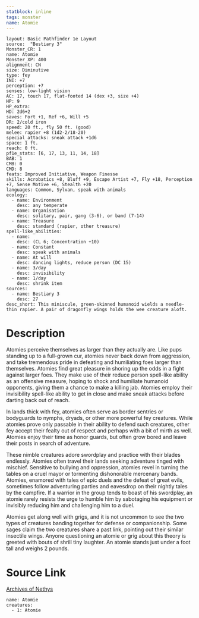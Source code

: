 ```yaml
---
statblock: inline
tags: monster
name: Atomie
---
```

```statblock
layout: Basic Pathfinder 1e Layout
source:  "Bestiary 3"
Monster_CR: 1
name: Atomie
Monster_XP: 400
alignment: CN
size: Diminutive
type: fey
INI: +7
perception: +7
senses: low-light vision
AC: 17, touch 17, flat-footed 14 (dex +3, size +4)
HP: 9
HP_extra: 
HD: 2d6+2
saves: Fort +1, Ref +6, Will +5
DR: 2/cold iron
speed: 20 ft., fly 50 ft. (good)
melee: rapier +8 (1d2-2/18-20)
special_attacks: sneak attack +1d6
space: 1 ft.
reach: 0 ft.
pf1e_stats: [6, 17, 13, 11, 14, 18]
BAB: 1
CMB: 0
CMD: 8
feats: Improved Initiative, Weapon Finesse
skills: Acrobatics +8, Bluff +9, Escape Artist +7, Fly +18, Perception +7, Sense Motive +6, Stealth +20
languages: Common, Sylvan, speak with animals
ecology:
  - name: Environment
    desc: any temperate
  - name: Organisation
    desc: solitary, pair, gang (3-6), or band (7-14)
  - name: Treasure
    desc: standard (rapier, other treasure)
spell-like_abilities:
  - name:
    desc: (CL 6; Concentration +10)
  - name: Constant
    desc: speak with animals
  - name: At will
    desc: dancing lights, reduce person (DC 15)
  - name: 3/day
    desc: invisibility
  - name: 1/day
    desc: shrink item
sources:
  - name: Bestiary 3
    desc: 27
desc_short: This miniscule, green-skinned humanoid wields a needle-thin rapier. A pair of dragonfly wings holds the wee creature aloft.
```
# Description
Atomies perceive themselves as larger than they actually are. Like pups standing up to a full-grown cur, atomies never back down from aggression, and take tremendous pride in defeating and humiliating foes larger than themselves. Atomies find great pleasure in shoring up the odds in a fight against larger foes. They make use of their reduce person spell-like ability as an offensive measure, hoping to shock and humiliate humanoid opponents, giving them a chance to make a killing jab. Atomies employ their invisibility spell-like ability to get in close and make sneak attacks before darting back out of reach.

In lands thick with fey, atomies often serve as border sentries or bodyguards to nymphs, dryads, or other more powerful fey creatures. While atomies prove only passable in their ability to defend such creatures, other fey accept their fealty out of respect and perhaps with a bit of mirth as well. Atomies enjoy their time as honor guards, but often grow bored and leave their posts in search of adventure.

These nimble creatures adore swordplay and practice with their blades endlessly. Atomies often travel their lands seeking adventure tinged with mischief. Sensitive to bullying and oppression, atomies revel in turning the tables on a cruel mayor or tormenting dishonorable mercenary bands. Atomies, enamored with tales of epic duels and the defeat of great evils, sometimes follow adventuring parties and eavesdrop on their nightly tales by the campfire. If a warrior in the group tends to boast of his swordplay, an atomie rarely resists the urge to humble him by sabotaging his equipment or invisibly reducing him and challenging him to a duel.

Atomies get along well with grigs, and it is not uncommon to see the two types of creatures banding together for defense or companionship. Some sages claim the two creatures share a past link, pointing out their similar insectile wings. Anyone questioning an atomie or grig about this theory is greeted with bouts of shrill tiny laughter. An atomie stands just under a foot tall and weighs 2 pounds.
# Source Link
[Archives of Nethys](https://aonprd.com/MonsterDisplay.aspx?ItemName=Atomie)
```encounter-table
name: Atomie
creatures:
  - 1: Atomie
```
